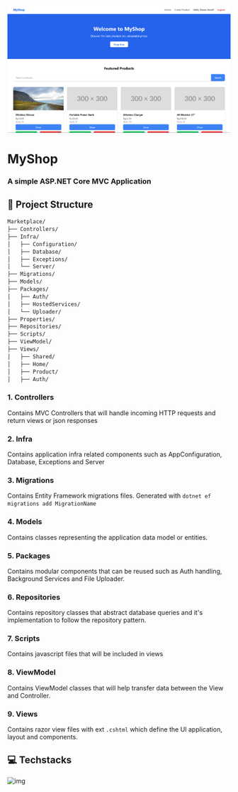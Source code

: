 ![img](./public/showcase.png)

<div align=""> 
    <h1>MyShop</h1>
    <h3>A simple ASP.NET Core MVC Application</h3>
</div>

## 📂 Project Structure

```txt
Marketplace/  
├── Controllers/  
├── Infra/  
│   ├── Configuration/
│   ├── Database/
│   ├── Exceptions/
│   └── Server/  
├── Migrations/  
├── Models/  
├── Packages/  
│   ├── Auth/  
│   ├── HostedServices/  
│   └── Uploader/
├── Properties/
├── Repositories/  
├── Scripts/  
├── ViewModel/  
├── Views/  
│   ├── Shared/  
│   ├── Home/  
│   ├── Product/  
│   ├── Auth/  
```

### 1. Controllers
Contains MVC Controllers that will handle incoming HTTP requests and return views or json responses

### 2. Infra
Contains application infra related components such as AppConfiguration, Database, Exceptions and Server

### 3. Migrations
Contains Entity Framework migrations files. Generated with `dotnet ef migrations add MigrationName`

### 4. Models
Contains classes representing the application data model or entities.

### 5. Packages
Contains modular components that can be reused such as Auth handling, Background Services and File Uploader.

### 6. Repositories
Contains repository classes that abstract database queries and it's implementation to follow the repository pattern.

### 7. Scripts
Contains javascript files that will be included in views

### 8. ViewModel
Contains ViewModel classes that will help transfer data between the View and Controller.

### 9. Views
Contains razor view files with ext `.cshtml` which define the UI application, layout and components.  



## 💻 Techstacks

![img](https://skillicons.dev/icons?i=dotnet,postgres,tailwind,javascript)